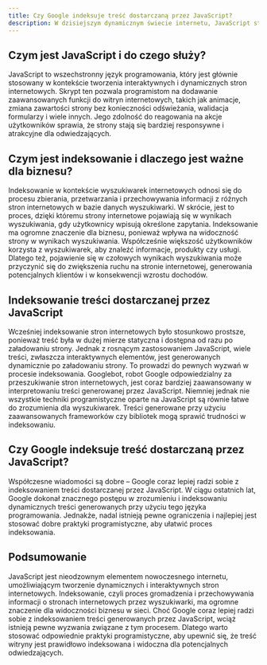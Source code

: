 ```yaml
---
title: Czy Google indeksuje treść dostarczaną przez JavaScript?
description: W dzisiejszym dynamicznym świecie internetu, JavaScript stał się jednym z kluczowych narzędzi, umożliwiającym tworzenie interaktywnych i zaawansowanych stron internetowych. Niemniej jednak, istnieją pewne wyzwania związane z tym językiem programowania, zwłaszcza jeśli chodzi o indeksowanie treści przez wyszukiwarki internetowe, takie jak Google. W tym artykule przyjrzymy się temu, czy Google indeksuje treść dostarczaną przez JavaScript, a także poznamy znaczenie indeksowania dla biznesu.
---
```


## Czym jest JavaScript i do czego służy?
JavaScript to wszechstronny język programowania, który jest głównie stosowany w kontekście tworzenia interaktywnych i dynamicznych stron internetowych. Skrypt ten pozwala programistom na dodawanie zaawansowanych funkcji do witryn internetowych, takich jak animacje, zmiana zawartości strony bez konieczności odświeżania, walidacja formularzy i wiele innych. Jego zdolność do reagowania na akcje użytkowników sprawia, że strony stają się bardziej responsywne i atrakcyjne dla odwiedzających.
## Czym jest indeksowanie i dlaczego jest ważne dla biznesu?
Indeksowanie w kontekście wyszukiwarek internetowych odnosi się do procesu zbierania, przetwarzania i przechowywania informacji z różnych stron internetowych w bazie danych wyszukiwarki. W skrócie, jest to proces, dzięki któremu strony internetowe pojawiają się w wynikach wyszukiwania, gdy użytkownicy wpisują określone zapytania.
Indeksowanie ma ogromne znaczenie dla biznesu, ponieważ wpływa na widoczność strony w wynikach wyszukiwania. Współcześnie większość użytkowników korzysta z wyszukiwarek, aby znaleźć informacje, produkty czy usługi. Dlatego też, pojawienie się w czołowych wynikach wyszukiwania może przyczynić się do zwiększenia ruchu na stronie internetowej, generowania potencjalnych klientów i w konsekwencji wzrostu dochodów.
## Indeksowanie treści dostarczanej przez JavaScript
Wcześniej indeksowanie stron internetowych było stosunkowo prostsze, ponieważ treść była w dużej mierze statyczna i dostępna od razu po załadowaniu strony. Jednak z rosnącym zastosowaniem JavaScript, wiele treści, zwłaszcza interaktywnych elementów, jest generowanych dynamicznie po załadowaniu strony. To prowadzi do pewnych wyzwań w procesie indeksowania.
Googlebot, robot Google odpowiedzialny za przeszukiwanie stron internetowych, jest coraz bardziej zaawansowany w interpretowaniu treści generowanej przez JavaScript. Niemniej jednak nie wszystkie techniki programistyczne oparte na JavaScript są równie łatwe do zrozumienia dla wyszukiwarek. Treści generowane przy użyciu zaawansowanych frameworków czy bibliotek mogą sprawić trudności w indeksowaniu.
## Czy Google indeksuje treść dostarczaną przez JavaScript?
Współczesne wiadomości są dobre – Google coraz lepiej radzi sobie z indeksowaniem treści dostarczanej przez JavaScript. W ciągu ostatnich lat, Google dokonał znacznego postępu w zrozumieniu i indeksowaniu dynamicznych treści generowanych przy użyciu tego języka programowania. Jednakże, nadal istnieją pewne ograniczenia i najlepiej jest stosować dobre praktyki programistyczne, aby ułatwić proces indeksowania.
## Podsumowanie
JavaScript jest nieodzownym elementem nowoczesnego internetu, umożliwiającym tworzenie dynamicznych i interaktywnych stron internetowych. Indeksowanie, czyli proces gromadzenia i przechowywania informacji o stronach internetowych przez wyszukiwarki, ma ogromne znaczenie dla widoczności biznesu w sieci. Choć Google coraz lepiej radzi sobie z indeksowaniem treści generowanych przez JavaScript, wciąż istnieją pewne wyzwania związane z tym procesem. Dlatego warto stosować odpowiednie praktyki programistyczne, aby upewnić się, że treść witryny jest prawidłowo indeksowana i widoczna dla potencjalnych odwiedzających.

